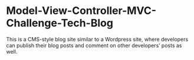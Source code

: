 # Model-View-Controller-MVC-Challenge-Tech-Blog
This is a  CMS-style blog site similar to a Wordpress site, where developers can publish their blog posts and comment on other developers’ posts as well.
